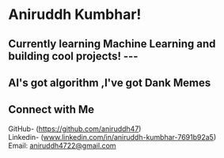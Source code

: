 #       Aniruddh Kumbhar! 

  ## Currently learning **Machine Learning** and building cool projects! --- ##
  ## AI's got algorithm ,I've got Dank Memes  
##        Connect with Me   
   GitHub-   (https://github.com/aniruddh47)   
   Linkedin- (www.linkedin.com/in/aniruddh-kumbhar-7691b92a5)   
   Email:    aniruddh4722@gmail.com   
